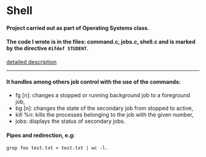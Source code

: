 # Shell
#### Project carried out as part of Operating Systems class.
#### The code I wrote is in the files: command.c, jobs.c, shell.c and is marked by the directive `#ifdef STUDENT`.

[detailed description](https://github.com/julgitt/Shell/blob/main/projekt-shell.pdf)

----

#### It handles among others job control with the use of the commands:
  - fg [n]:  changes a stopped or running background job to a foreground job,
  - bg [n]: changes the state of the secondary job from stopped to active,
  - kill %n: kills the processes belonging to the job with the given number,
  - jobs: displays the status of secondary jobs.

#### Pipes and redirection, e.g:
    grep foo test.txt > test.txt | wc -l.
  
